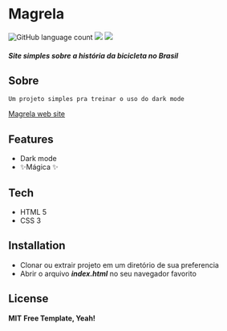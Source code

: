# Magrela
![GitHub language count](https://img.shields.io/github/languages/count/leqenho/magrela?label=linguagens&style=flat-square) ![](https://img.shields.io/badge/-html-orange?style=flat-square&logo=html5&logoColor=white) ![](https://img.shields.io/badge/-css-blue?style=flat-square&logo=css3&logoColor=white)

#### _Site simples sobre a história da bicicleta no Brasil_
## Sobre
    Um projeto simples pra treinar o uso do dark mode
[Magrela web site](https://leqenho.github.io/magrela/)

## Features

- Dark mode
- ✨Mágica ✨

## Tech

- HTML 5
- CSS 3

## Installation

- Clonar ou extrair projeto em um diretório de sua preferencia
- Abrir o arquivo **_index.html_** no seu navegador favorito

## License

**MIT**
**Free Template, Yeah!**
